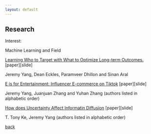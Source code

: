 ```yaml
---
layout: default
---
```


## Research

Interest:

Machine Learning and Field 

<ins>Learning Who to Target with What to Optimize Long-term Outcomes.</ins> [paper][slide]

Jeremy Yang, Dean Eckles, Paramveer Dhillon and Sinan Aral

<ins>E is for Entertainment: Influencer E-commerce on Tiktok</ins> [paper][slide]

Jeremy Yang, Juanjuan Zhang and Yuhan Zhang (authors listed in alphabetic order)

<ins>How does Uncertainty Affect Informatin Diffusion</ins> [paper][slide]

T. Tony Ke, Jeremy Yang (authors listed in alphabetic order)


[back](./)
